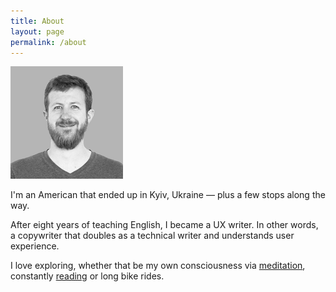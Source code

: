 ```yaml
---
title: About
layout: page 
permalink: /about
--- 
```


<img src="/static/derek.png" alt="A smiling, bearded Derek" class="about-photo">

I'm an American that ended up in Kyiv, Ukraine — plus a few stops along the way. 

After eight years of teaching English, I became a UX writer. In other words,  a copywriter that doubles as a technical writer and understands user experience.

I love exploring, whether that be my own consciousness via [meditation](/blog/tags#meditation), constantly [reading](/blog/tags#books) or long bike rides. 

